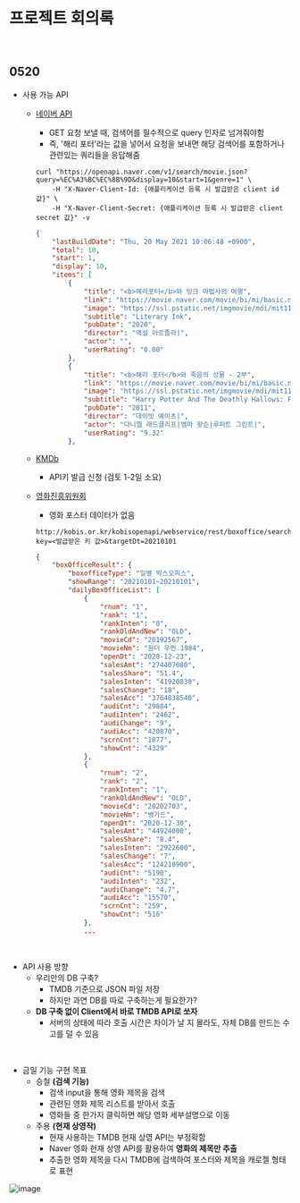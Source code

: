 # 프로젝트 회의록

<br>

## 0520

- 사용 가능 API

  - [네이버 API](https://developers.naver.com/docs/search/movie/)

    - GET 요청 보낼 때, 검색어를 필수적으로 query 인자로 넘겨줘야함
    - 즉, '해리 포터'라는 값을 넣어서 요청을 보내면 해당 검색어를 포함하거나 관련있는 쿼리들을 응답해줌

    ```
    curl "https://openapi.naver.com/v1/search/movie.json?query=%EC%A3%BC%EC%8B%9D&display=10&start=1&genre=1" \
        -H "X-Naver-Client-Id: {애플리케이션 등록 시 발급받은 client id 값}" \
        -H "X-Naver-Client-Secret: {애플리케이션 등록 시 발급받은 client secret 값}" -v
    ```

    ```json
    {
        "lastBuildDate": "Thu, 20 May 2021 10:06:48 +0900",
        "total": 10,
        "start": 1,
        "display": 10,
        "items": [
            {
                "title": "<b>해리포터</b>와 잉크 마법사의 여행",
                "link": "https://movie.naver.com/movie/bi/mi/basic.nhn?code=203098",
                "image": "https://ssl.pstatic.net/imgmovie/mdi/mit110/2030/203098_P01_154544.jpg",
                "subtitle": "Literary Ink",
                "pubDate": "2020",
                "director": "액설 아르졸라|",
                "actor": "",
                "userRating": "0.00"
            },
            {
                "title": "<b>해리 포터</b>와 죽음의 성물 - 2부",
                "link": "https://movie.naver.com/movie/bi/mi/basic.nhn?code=47528",
                "image": "https://ssl.pstatic.net/imgmovie/mdi/mit110/0475/47528_P50_144916.jpg",
                "subtitle": "Harry Potter And The Deathly Hallows: Part 2",
                "pubDate": "2011",
                "director": "데이빗 예이츠|",
                "actor": "다니엘 래드클리프|엠마 왓슨|루퍼트 그린트|",
                "userRating": "9.32"
            },
    ```

  - [KMDb](https://www.kmdb.or.kr/info/api/apiList?menuIndex=57)

    - API키 발급 신청 (검토 1-2일 소요)

  - [영화진흥위원회](https://www.kobis.or.kr/kobisopenapi/homepg/apiservice/searchServiceInfo.do)

    - 영화 포스터 데이터가 없음

    ```
    http://kobis.or.kr/kobisopenapi/webservice/rest/boxoffice/searchDailyBoxOfficeList.json?key=<발급받은 키 값>&targetDt=20210101
    ```
  
    ```json
    {
        "boxOfficeResult": {
            "boxofficeType": "일별 박스오피스",
            "showRange": "20210101~20210101",
            "dailyBoxOfficeList": [
                {
                    "rnum": "1",
                    "rank": "1",
                    "rankInten": "0",
                    "rankOldAndNew": "OLD",
                    "movieCd": "20192567",
                    "movieNm": "원더 우먼 1984",
                    "openDt": "2020-12-23",
                    "salesAmt": "274407080",
                    "salesShare": "51.4",
                    "salesInten": "41920830",
                    "salesChange": "18",
                    "salesAcc": "3764838540",
                    "audiCnt": "29884",
                    "audiInten": "2462",
                    "audiChange": "9",
                    "audiAcc": "420870",
                    "scrnCnt": "1877",
                    "showCnt": "4329"
                },
                {
                    "rnum": "2",
                    "rank": "2",
                    "rankInten": "1",
                    "rankOldAndNew": "OLD",
                    "movieCd": "20202703",
                    "movieNm": "뱅가드",
                    "openDt": "2020-12-30",
                    "salesAmt": "44924000",
                    "salesShare": "8.4",
                    "salesInten": "2922600",
                    "salesChange": "7",
                    "salesAcc": "124210900",
                    "audiCnt": "5190",
                    "audiInten": "232",
                    "audiChange": "4.7",
                    "audiAcc": "15570",
                    "scrnCnt": "259",
                    "showCnt": "516"
                },
                ...
    ```
  

<br>

- API 사용 방향
  - 우리만의 DB 구축?
    - TMDB 기준으로  JSON 파일 저장
    - 하지만 과연 DB를 따로 구축하는게 필요한가?
  - **DB 구축 없이 Client에서 바로 TMDB API로 쏘자**
    - 서버의 상태에 따라 호출 시간은 차이가 날 지 몰라도, 자체 DB를 만드는 수고를 덜 수 있음

<br>

- 금일 기능 구현 목표
  - 승철 **(검색 기능)**
    - 검색 input을 통해 영화 제목을 검색
    - 관련된 영화 제목 리스트를 받아서 호출
    - 영화들 중 한가지 클릭하면 해당 영화 세부설명으로 이동
  - 주용 **(현재 상영작)**
    - 현재 사용하는 TMDB 현재 상영 API는 부정확함
    - Naver 영화 현재 상영 API를 활용하여 **영화의 제목만 추출**
    - 추출한 영화 제목을 다시 TMDB에 검색하여 포스터와 제목을 캐로젤 형태로 표현

![image](https://user-images.githubusercontent.com/67505208/118953754-12697200-b998-11eb-8502-7e1cbfa7280e.png)

